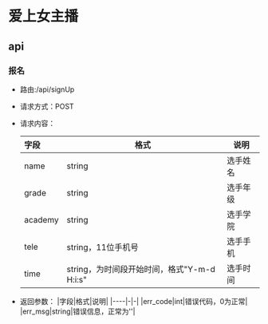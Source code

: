 # 爱上女主播

## api

### 报名

- 路由:/api/signUp
- 请求方式：POST
- 请求内容：

    | 字段|格式|说明|
    |:----|----|----|
    |name|string|选手姓名|
    |grade|string|选手年级|
    |academy|string|选手学院|
    |tele|string，11位手机号|选手手机|
    |time|string，为时间段开始时间，格式"Y-m-d H:i:s"|选手时间|
- 返回参数：
    |字段|格式|说明|
    |----|-|-|
    |err_code|int|错误代码，0为正常|
    |err_msg|string|错误信息，正常为''|
